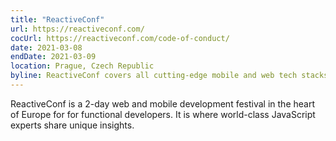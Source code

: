 ```yaml
---
title: "ReactiveConf"
url: https://reactiveconf.com/
cocUrl: https://reactiveconf.com/code-of-conduct/
date: 2021-03-08
endDate: 2021-03-09
location: Prague, Czech Republic
byline: ReactiveConf covers all cutting-edge mobile and web tech stacks.
---
```


ReactiveConf is a 2-day web and mobile development festival in the heart of Europe for for functional developers. It is where world-class JavaScript experts share unique insights.
